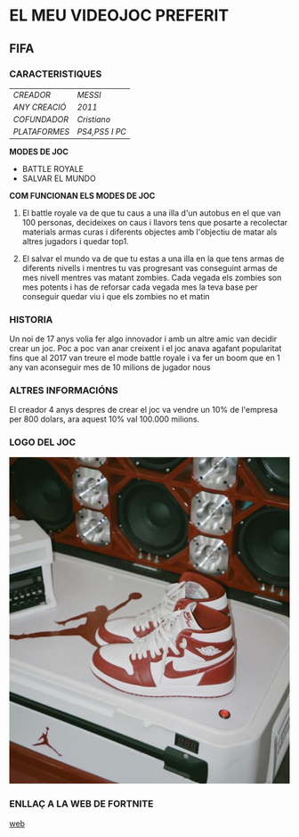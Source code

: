# EL MEU VIDEOJOC PREFERIT

## FIFA 


### CARACTERISTIQUES

|                |                |
|----------------|----------------|
|    *CREADOR*   |    *MESSI*     |
|  *ANY CREACIÓ* |    *2011*      |
|  *COFUNDADOR*  |  *Cristiano*   |
|  *PLATAFORMES* | *PS4,PS5 I PC* |

**MODES DE JOC**

- BATTLE ROYALE
- SALVAR EL MUNDO

**COM FUNCIONAN ELS MODES DE JOC**

1. El battle royale  va de que tu caus a una illa d'un autobus en el que van 100 personas, decideixes on caus i llavors tens que posarte a recolectar materials armas curas i diferents objectes amb l'objectiu de matar als altres jugadors i quedar top1.

2. El salvar el mundo va de que tu estas a una illa en la que tens armas de diferents nivells i mentres tu vas progresant vas conseguint armas de mes nivell mentres vas matant zombies. Cada vegada els zombies son mes potents i has de reforsar cada vegada mes la teva base per conseguir quedar viu i que els zombies no et matin




### HISTORIA

Un noi de 17 anys volia fer algo innovador i amb un altre amic van decidir crear un joc. Poc a poc van anar creixent i el joc anava agafant popularitat fins que al 2017 van treure el mode battle royale i va fer un boom que en 1 any van aconseguir mes de 10 milions de jugador nous


### ALTRES INFORMACIÓNS

El creador 4 anys despres de crear el joc va vendre un 10% de l'empresa per 800 dolars, ara aquest 10% val 100.000 milions.


### LOGO DEL JOC

![logo](jordan.png)

### ENLLAÇ A LA WEB DE FORTNITE

[web](https://fortnite.com)
